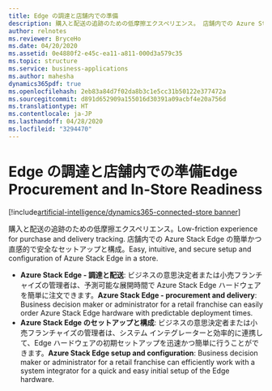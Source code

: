 ```yaml
---
title: Edge の調達と店舗内での準備
description: 購入と配送の追跡のための低摩擦エクスペリエンス。 店舗内での Azure Stack Edge の簡単かつ直感的で安全なセットアップと構成。
author: relnotes
ms.reviewer: BryceHo
ms.date: 04/20/2020
ms.assetid: 0e4880f2-e45c-ea11-a811-000d3a579c35
ms.topic: structure
ms.service: business-applications
ms.author: mahesha
dynamics365pdf: true
ms.openlocfilehash: 2eb83a84d7f02da8b3c1e5cc31b50122e377472a
ms.sourcegitcommit: d891d652909a155016d30391a09acbf4e20a756d
ms.translationtype: HT
ms.contentlocale: ja-JP
ms.lasthandoff: 04/28/2020
ms.locfileid: "3294470"
---
```

# <a name="edge-procurement-and-in-store-readiness"></a><span data-ttu-id="dd0c7-104">Edge の調達と店舗内での準備</span><span class="sxs-lookup"><span data-stu-id="dd0c7-104">Edge Procurement and In-Store Readiness</span></span>

[!include[artificial-intelligence/dynamics365-connected-store banner](../includes/artificial-intelligence/dynamics365-connected-store.md)]

<!--structure start-->
<span data-ttu-id="dd0c7-105">購入と配送の追跡のための低摩擦エクスペリエンス。</span><span class="sxs-lookup"><span data-stu-id="dd0c7-105">Low-friction experience for purchase and delivery tracking.</span></span> <span data-ttu-id="dd0c7-106">店舗内での Azure Stack Edge の簡単かつ直感的で安全なセットアップと構成。</span><span class="sxs-lookup"><span data-stu-id="dd0c7-106">Easy, intuitive, and secure setup and configuration of Azure Stack Edge in a store.</span></span>

* <span data-ttu-id="dd0c7-107">**Azure Stack Edge - 調達と配送**: ビジネスの意思決定者または小売フランチャイズの管理者は、予測可能な展開時間で Azure Stack Edge ハードウェアを簡単に注文できます。</span><span class="sxs-lookup"><span data-stu-id="dd0c7-107">**Azure Stack Edge - procurement and delivery**: Business decision maker or administrator for a retail franchise can easily order Azure Stack Edge hardware with predictable deployment times.</span></span>
* <span data-ttu-id="dd0c7-108">**Azure Stack Edge のセットアップと構成**: ビジネスの意思決定者または小売フランチャイズの管理者は、システム インテグレーターと効率的に連携して、Edge ハードウェアの初期セットアップを迅速かつ簡単に行うことができます。</span><span class="sxs-lookup"><span data-stu-id="dd0c7-108">**Azure Stack Edge setup and configuration**: Business decision maker or administrator for a retail franchise can efficiently work with a system integrator for a quick and easy initial setup of the Edge hardware.</span></span>
<!--structure end-->



